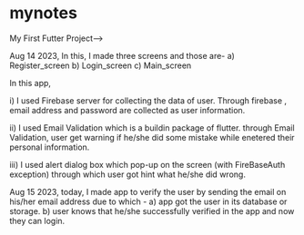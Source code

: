 # mynotes
My First Futter Project-->

Aug 14 2023, 
In this, I made three screens and those are-
a) Register_screen
b) Login_screen
c) Main_screen

In this app, 

i) I used Firebase server for collecting the data of user.
Through firebase , email address and password are collected as user information.

ii) I used Email Validation which is a buildin package of flutter.
through Email Validation, user get warning if he/she did some mistake while enetered their personal information.

iii) I used alert dialog box which pop-up on the screen (with FireBaseAuth exception) through which user got hint what he/she did wrong.

Aug 15 2023,
today, I made app to verify the user by sending the email on his/her email address due to which -
a) app got the user in its database or storage.
b) user knows that he/she successfully verified in the app and now they can login.
